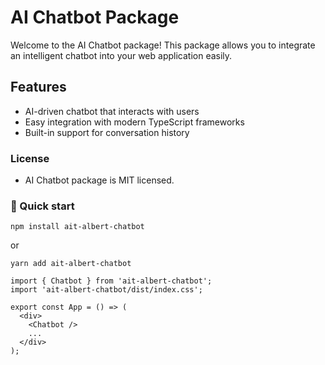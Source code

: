 # AI Chatbot Package

Welcome to the AI Chatbot package! This package allows you to integrate an intelligent chatbot into your web application easily.

## Features
- AI-driven chatbot that interacts with users
- Easy integration with modern TypeScript frameworks
- Built-in support for conversation history

### License

- AI Chatbot package is MIT licensed.

### 🐇 Quick start
```
npm install ait-albert-chatbot
```

or

```
yarn add ait-albert-chatbot
```

```tsx
import { Chatbot } from 'ait-albert-chatbot';
import 'ait-albert-chatbot/dist/index.css';

export const App = () => (
  <div>
    <Chatbot />
    ...
  </div>
);
```
